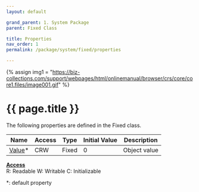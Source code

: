 ```yaml
---
layout: default

grand_parent: 1. System Package
parent: Fixed Class

title: Properties
nav_order: 1
permalink: /package/system/fixed/properties

---
```

{% assign img1 = "https://biz-collections.com/support/webpages/html/onlinemanual/browser/crs/core/core1.files/image001.gif" %}


# {{ page.title }}

The following properties are defined in the Fixed class.

|Name       | Access | Type   | Initial Value |  Description |
|----------	|--------|--------|---------------|--------------|
| [Value](/package/system/fixed/properties/value)* 	| CRW | Fixed | 0 | Object value|

<u><b>Access</b></u><br>
R: Readable
W: Writable
C: Initializable

*: default property